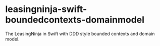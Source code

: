 # leasingninja-swift-boundedcontexts-domainmodel
The LeasingNinja in Swift with DDD style bounded contexts and domain model.
